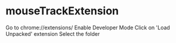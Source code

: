 # mouseTrackExtension

Go to chrome://extensions/
Enable Developer Mode
Click on 'Load Unpacked' extension
Select the folder
